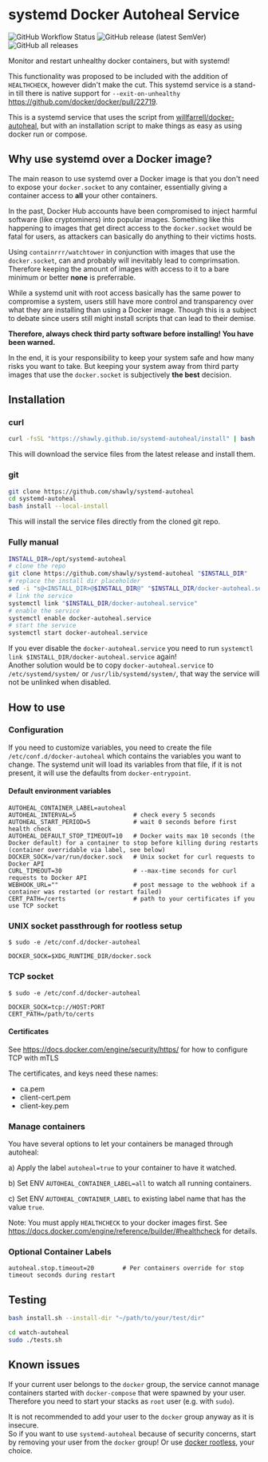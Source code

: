 # systemd Docker Autoheal Service

![GitHub Workflow Status](https://img.shields.io/github/actions/workflow/status/shawly/systemd-autoheal/release.yml) ![GitHub release (latest SemVer)](https://img.shields.io/github/v/release/shawly/systemd-autoheal) ![GitHub all releases](https://img.shields.io/github/downloads/shawly/systemd-autoheal/total)

Monitor and restart unhealthy docker containers, but with systemd!

This functionality was proposed to be included with the addition of `HEALTHCHECK`, however didn't make the cut.
This systemd service is a stand-in till there is native support for `--exit-on-unhealthy` https://github.com/docker/docker/pull/22719.

This is a systemd service that uses the script from [willfarrell/docker-autoheal](https://github.com/willfarrell/docker-autoheal), but with an installation script to make things as easy as using docker run or compose.

## Why use systemd over a Docker image?

The main reason to use systemd over a Docker image is that you don't need to expose your `docker.socket` to any container, essentially giving a container access to **all** your other containers.

In the past, Docker Hub accounts have been compromised to inject harmful software (like cryptominers) into popular images. Something like this happening to images that get direct access to the `docker.socket` would be fatal for users, as attackers can basically do anything to their victims hosts.

Using `containrrr/watchtower` in conjunction with images that use the `docker.socket`, can and probably will inevitably lead to comprimsation. Therefore keeping the amount of images with access to it to a bare minimum or better **none** is preferrable.

While a systemd unit with root access basically has the same power to compromise a system, users still have more control and transparency over what they are installing than using a Docker image. Though this is a subject to debate since users still might install scripts that can lead to their demise.

**Therefore, always check third party software before installing! You have been warned.**

In the end, it is your responsibility to keep your system safe and how many risks you want to take. But keeping your system away from third party images that use the `docker.socket` is subjectively **the best** decision.

## Installation

### curl

```bash
curl -fsSL "https://shawly.github.io/systemd-autoheal/install" | bash
```

This will download the service files from the latest release and install them.

### git

```bash
git clone https://github.com/shawly/systemd-autoheal
cd systemd-autoheal
bash install --local-install
```

This will install the service files directly from the cloned git repo.

### Fully manual

```bash
INSTALL_DIR=/opt/systemd-autoheal
# clone the repo
git clone https://github.com/shawly/systemd-autoheal "$INSTALL_DIR"
# replace the install dir placeholder
sed -i "s@<INSTALL_DIR>@$INSTALL_DIR@" "$INSTALL_DIR/docker-autoheal.service"
# link the service
systemctl link "$INSTALL_DIR/docker-autoheal.service"
# enable the service
systemctl enable docker-autoheal.service
# start the service
systemctl start docker-autoheal.service
```

If you ever disable the `docker-autoheal.service` you need to run `systemctl link $INSTALL_DIR/docker-autoheal.service` again!  
Another solution would be to copy `docker-autoheal.service` to `/etc/systemd/system/` or `/usr/lib/systemd/system/`, that way the service will not be unlinked when disabled.

## How to use

### Configuration

If you need to customize variables, you need to create the file `/etc/conf.d/docker-autoheal` which contains the variables you want to change.
The systemd unit will load its variables from that file, if it is not present, it will use the defaults from `docker-entrypoint`.

#### Default environment variables

```
AUTOHEAL_CONTAINER_LABEL=autoheal
AUTOHEAL_INTERVAL=5                # check every 5 seconds
AUTOHEAL_START_PERIOD=5            # wait 0 seconds before first health check
AUTOHEAL_DEFAULT_STOP_TIMEOUT=10   # Docker waits max 10 seconds (the Docker default) for a container to stop before killing during restarts (container overridable via label, see below)
DOCKER_SOCK=/var/run/docker.sock   # Unix socket for curl requests to Docker API
CURL_TIMEOUT=30                    # --max-time seconds for curl requests to Docker API
WEBHOOK_URL=""                     # post message to the webhook if a container was restarted (or restart failed)
CERT_PATH=/certs                   # path to your certificates if you use TCP socket
```

### UNIX socket passthrough for rootless setup

```console
$ sudo -e /etc/conf.d/docker-autoheal

DOCKER_SOCK=$XDG_RUNTIME_DIR/docker.sock
```

### TCP socket

```console
$ sudo -e /etc/conf.d/docker-autoheal

DOCKER_SOCK=tcp://HOST:PORT
CERT_PATH=/path/to/certs
```

#### Certificates

See https://docs.docker.com/engine/security/https/ for how to configure TCP with mTLS

The certificates, and keys need these names:

- ca.pem
- client-cert.pem
- client-key.pem

### Manage containers

You have several options to let your containers be managed through autoheal:

a) Apply the label `autoheal=true` to your container to have it watched.

b) Set ENV `AUTOHEAL_CONTAINER_LABEL=all` to watch all running containers.

c) Set ENV `AUTOHEAL_CONTAINER_LABEL` to existing label name that has the value `true`.

Note: You must apply `HEALTHCHECK` to your docker images first. See https://docs.docker.com/engine/reference/builder/#healthcheck for details.

### Optional Container Labels

```
autoheal.stop.timeout=20        # Per containers override for stop timeout seconds during restart
```

## Testing

```bash
bash install.sh --install-dir "~/path/to/your/test/dir"

cd watch-autoheal
sudo ./tests.sh
```

## Known issues

If your current user belongs to the `docker` group, the service cannot manage containers started with `docker-compose` that were spawned by your user.
Therefore you need to start your stacks as `root` user (e.g. with `sudo`).

It is not recommended to add your user to the `docker` group anyway as it is insecure.  
So if you want to use `systemd-autoheal` because of security concerns, start by removing your user from the `docker` group! Or use [docker rootless](https://docs.docker.com/engine/security/rootless/), your choice.

